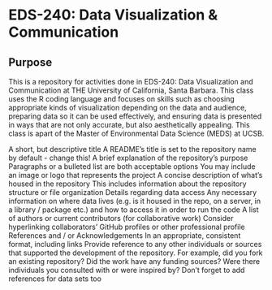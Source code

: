 # EDS-240: Data Visualization & Communication

## Purpose

This is a repository for activities done in EDS-240: Data Visualization and Communication at THE University of California, Santa Barbara. This class uses the R coding language and focuses on skills such as choosing appropriate kinds of visualization depending on the data and audience, preparing data so it can be used effectively, and ensuring data is presented in ways that are not only accurate, but also aesthetically appealing. This class is apart of the Master of Environmental Data Science (MEDS) at UCSB.  


A short, but descriptive title
A README’s title is set to the repository name by default - change this!
A brief explanation of the repository’s purpose
Paragraphs or a bulleted list are both acceptable options
You may include an image or logo that represents the project
A concise description of what’s housed in the repository
This includes information about the repository structure or file organization
Details regarding data access
Any necessary information on where data lives (e.g. is it housed in the repo, on a server, in a library / package etc.) and how to access it in order to run the code
A list of authors or current contributors (for collaborative work)
Consider hyperlinking collaborators’ GitHub profiles or other professional profile
References and / or Acknowledgements
In an appropriate, consistent format, including links
Provide reference to any other individuals or sources that supported the development of the repository. For example, did you fork an existing repository? Did the work have any funding sources? Were there individuals you consulted with or were inspired by?
Don’t forget to add references for data sets too